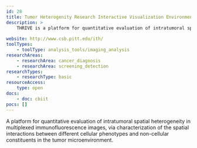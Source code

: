 ```yaml
---
id: 28
title: Tumor Heterogenity Research Interactive Visualization Environment (THRIVE)
description: >
    THRIVE is a platform for quantitative evaluation of intratumoral spatial heterogeneity in multiplexed immunofluorescence images.
    
website: http://www.csb.pitt.edu/ith/
toolTypes:
    - toolType: analysis_tools/imaging_analysis
researchAreas:
    - researchArea: cancer_diagnosis
    - researchArea: screening_detection
researchTypes:
    - researchType: basic
resourceAccess:
    type: open
docs:
    - doc: cbiit
pocs: []        
---
```

A platform for quantitative evaluation of intratumoral spatial heterogeneity in multiplexed immunofluorescence images, via characterization of the spatial interactions between different cellular phenotypes and non-cellular constituents in the tumor microenvironment.
